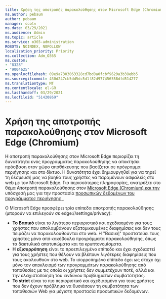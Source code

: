 ```yaml
---
title: Χρήση της αποτροπής παρακολούθησης στον Microsoft Edge (Chromium)
ms.author: pebaum
author: pebaum
manager: scotv
ms.date: 03/29/2021
ms.audience: Admin
ms.topic: article
ms.service: o365-administration
ROBOTS: NOINDEX, NOFOLLOW
localization_priority: Priority
ms.collection: Adm_O365
ms.custom:
- "8328"
- "9004625"
ms.openlocfilehash: 09e9a7303063328cd7bd0a0fcbf9629a3b38ebb5
ms.sourcegitcommit: 430d247cb5dd5dc5d1f82d977456558dfd514277
ms.translationtype: MT
ms.contentlocale: el-GR
ms.lasthandoff: 03/29/2021
ms.locfileid: "51420869"
---
```

# <a name="use-tracking-prevention-in-microsoft-edge-chromium"></a>Χρήση της αποτροπής παρακολούθησης στον Microsoft Edge (Chromium)

Η αποτροπή παρακολούθησης στον Microsoft Edge περιορίζει τη δυνατότητα ενός προγράμματος παρακολούθησης να αποκτήσει πρόσβαση στον χώρο αποθήκευσης που βασίζεται σε πρόγραμμα περιήγησης και στο δίκτυο. Η δυνατότητα έχει δημιουργηθεί για να τηρεί τη δέσμευσή μας να βοηθά τους χρήστες να παραμένουν ασφαλείς στο web με τον Microsoft Edge. Για περισσότερες πληροφορίες, ανατρέξτε στο θέμα Αποτροπή παρακολούθησης στον [Microsoft Edge (Chromium) και την](https://go.microsoft.com/fwlink/?linkid=2135435) υπόσχεσή μας για την προστασία [προσωπικών δεδομένων του προγράμματος περιήγησης .](https://go.microsoft.com/fwlink/?linkid=2135350)

Ο Microsoft Edge προσφέρει τρία επίπεδα αποτροπής παρακολούθησης (μπορούν να επιλεγούν σε edge://settings/privacy):

- **Το Βασικό** είναι το λιγότερο περιοριστικό και σχεδιασμένο για τους χρήστες που απολαμβάνουν εξατομικευμένες διαφημίσεις και δεν τους πειράζει να παρακολουθούνται στο web. Η "Βασική" προστατεύει τους χρήστες μόνο από κακόβουλα προγράμματα παρακολούθησης, όπως τα δακτυλικά αποτυπώματα και τα κρυπτονομίσματα.
- **Η εξισορρόπηση** είναι το προεπιλεγμένο επίπεδο και έχει σχεδιαστεί για τους χρήστες που θέλουν να βλέπουν λιγότερες διαφημίσεις που τους ακολουθούν στο web. Το ισορροπημένο επίπεδο έχει ως στόχο όχι μόνο τον αποκλεισμό των προγραμμάτων παρακολούθησης από τοποθεσίες με τις οποία οι χρήστες δεν συμμετέχουν ποτέ, αλλά και την ελαχιστοποίηση του κινδύνου προβλημάτων συμβατότητας.
- **Το strict** είναι το πιο περιοριστικό και σχεδιασμένο για τους χρήστες που δεν έχουν πρόβλημα να θυσιάσουν τη συμβατότητα των τοποθεσιών Web για μέγιστη προστασία προσωπικών δεδομένων.